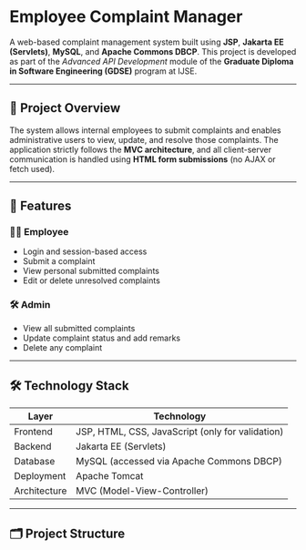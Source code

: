 # Employee Complaint Manager

A web-based complaint management system built using **JSP**, **Jakarta EE (Servlets)**, **MySQL**, and **Apache Commons DBCP**. This project is developed as part of the *Advanced API Development* module of the **Graduate Diploma in Software Engineering (GDSE)** program at IJSE.

---

## 📌 Project Overview

The system allows internal employees to submit complaints and enables administrative users to view, update, and resolve those complaints. The application strictly follows the **MVC architecture**, and all client-server communication is handled using **HTML form submissions** (no AJAX or fetch used).

---

## 🎯 Features

### 👨‍💼 Employee
- Login and session-based access
- Submit a complaint
- View personal submitted complaints
- Edit or delete unresolved complaints

### 🛠️ Admin
- View all submitted complaints
- Update complaint status and add remarks
- Delete any complaint

---

## 🛠️ Technology Stack

| Layer         | Technology                      |
|--------------|----------------------------------|
| Frontend     | JSP, HTML, CSS, JavaScript (only for validation) |
| Backend      | Jakarta EE (Servlets)            |
| Database     | MySQL (accessed via Apache Commons DBCP) |
| Deployment   | Apache Tomcat                    |
| Architecture | MVC (Model-View-Controller)      |

---

## 🗂️ Project Structure

